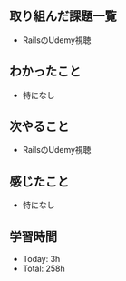 ## 取り組んだ課題一覧
- RailsのUdemy視聴
## わかったこと
- 特になし
## 次やること
- RailsのUdemy視聴
## 感じたこと
- 特になし
## 学習時間
- Today: 3h
- Total: 258h